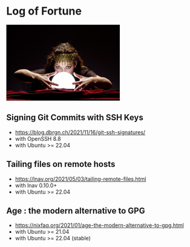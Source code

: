 # Log of Fortune

[![](logo-small.jpg)](logo.jpg)

## Signing Git Commits with SSH Keys
  - https://blog.dbrgn.ch/2021/11/16/git-ssh-signatures/
  - with OpenSSH 8.8
  - with Ubuntu >= 22.04

## Tailing files on remote hosts
  - https://lnav.org/2021/05/03/tailing-remote-files.html
  - with lnav 0.10.0+
  - with Ubuntu >= 22.04

## Age : the modern alternative to GPG
  - https://nixfaq.org/2021/01/age-the-modern-alternative-to-gpg.html
  - with Ubuntu >= 21.04
  - with Ubuntu >= 22.04 (stable)

